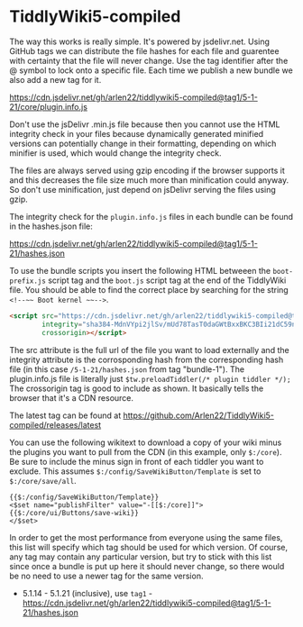 # TiddlyWiki5-compiled

The way this works is really simple. It's powered by jsdelivr.net. Using GitHub tags we can distribute the file hashes for each file and guarentee with certainty that the file will never change. Use the tag identifier after the @ symbol to lock onto a specific file. Each time we publish a new bundle we also add a new tag for it.

https://cdn.jsdelivr.net/gh/arlen22/tiddlywiki5-compiled@tag1/5-1-21/core/plugin.info.js

Don't use the jsDelivr .min.js file because then you cannot use the HTML integrity check in your files because dynamically generated minified versions can potentially change in their formatting, depending on which minifier is used, which would change the integrity check. 

The files are always served using gzip encoding if the browser supports it and this decreases the file size much more than minification could anyway. So don't use minification, just depend on jsDelivr serving the files using gzip. 

The integrity check for the `plugin.info.js` files in each bundle can be found in the hashes.json file:

https://cdn.jsdelivr.net/gh/arlen22/tiddlywiki5-compiled@tag1/5-1-21/hashes.json

To use the bundle scripts you insert the following HTML betweeen the `boot-prefix.js` script tag and the `boot.js` script tag at the end of the TiddlyWiki file. You should be able to find the correct place by searching for the string `<!--~~ Boot kernel ~~-->`.

```html
<script src="https://cdn.jsdelivr.net/gh/arlen22/tiddlywiki5-compiled@tag1/5-1-21/core/plugin.info.js" 
        integrity="sha384-MdnVYpi2jlSv/mUd78TasT0daGWtBxxBKC3BIi21dC59nAoPHVK86ujlM6BhyOrt"
        crossorigin></script>
```

The src attribute is the full url of the file you want to load externally and the integrity attribute is the corrosponding hash from the corresponding hash file (in this case `/5-1-21/hashes.json` from tag "bundle-1"). The plugin.info.js file is literally just `$tw.preloadTiddler(/* plugin tiddler */);` The crossorigin tag is good to include as shown. It basically tells the browser that it's a CDN resource. 

The latest tag can be found at https://github.com/Arlen22/TiddlyWiki5-compiled/releases/latest

You can use the following wikitext to download a copy of your wiki minus the plugins you want to pull from the CDN (in this example, only `$:/core`). Be sure to include the minus sign in front of each tiddler you want to exclude. This assumes `$:/config/SaveWikiButton/Template` is set to `$:/core/save/all`. 

```plain
{{$:/config/SaveWikiButton/Template}}
<$set name="publishFilter" value="-[[$:/core]]">
{{$:/core/ui/Buttons/save-wiki}}
</$set>
```

In order to get the most performance from everyone using the same files, this list will specify which tag should be used for which version. Of course, any tag may contain any particular version, but try to stick with this list since once a bundle is put up here it should never change, so there would be no need to use a newer tag for the same version. 

- 5.1.14 - 5.1.21 (inclusive), use `tag1`
  -https://cdn.jsdelivr.net/gh/arlen22/tiddlywiki5-compiled@tag1/5-1-21/hashes.json
  
